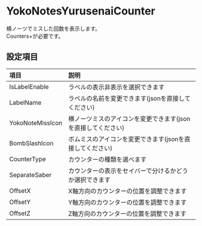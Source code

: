 # YokoNotesYurusenaiCounter
横ノーツでミスした回数を表示します。<br>
Counters+が必要です。<br>

## 設定項目
|項目|説明|
|:---|:---|
|IsLabelEnable|ラベルの表示非表示を選択できます|
|LabelName|ラベルの名前を変更できます(jsonを直接してください)|
|YokoNoteMissIcon|横ノーツミスのアイコンを変更できます(jsonを直接してください)|
|BombSlashIcon|ボムミスのアイコンを変更できます(jsonを直接してください)|
|CounterType|カウンターの種類を選べます|
|SeparateSaber|カウンターの表示をセイバーで分けるかどうか選択できます|
|OffsetX|X軸方向のカウンターの位置を調整できます|
|OffsetY|Y軸方向のカウンターの位置を調整できます|
|OffsetZ|Z軸方向のカウンターの位置を調整できます|
